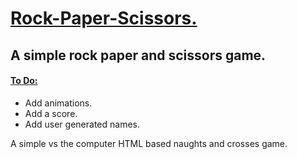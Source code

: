 <h1> <ins> Rock-Paper-Scissors. </ins> </h1>

<h2> A simple rock paper and scissors game. </h2>

<h4> <ins> To Do: </ins> </h4>
<ul> 
  <li> Add animations. </li>
  <li> Add a score. </li>
  <li>Add user generated names.</li>
</ul>

<p>A simple vs the computer HTML based naughts and crosses game.</p>
